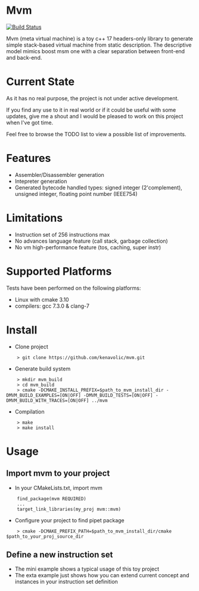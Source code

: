 # Mvm

[![Build Status](https://travis-ci.org/kenavolic/mvm.svg?branch=master)](https://travis-ci.org/kenavolic/mvm)

Mvm (meta virtual machine) is a toy c++ 17 headers-only library to generate simple stack-based virtual machine from static
description. The descriptive model mimics boost msm one with a clear separation between front-end
and back-end.

# Current State

As it has no real purpose, the project is not under active development.

If you find any use to it in real world or if it could be useful with some updates, give me a shout 
and I would be pleased to work on this project when I've got time.

Feel free to browse the TODO list to view a possible list of improvements.

# Features

  * Assembler/Disassembler generation
  * Intepreter generation
  * Generated bytecode handled types: signed integer (2'complement), unsigned integer, floating point number (IEEE754)

# Limitations

 * Instruction set of 256 instructions max
 * No advances language feature (call stack, garbage collection)
 * No vm high-performance feature (tos, caching, super instr)

# Supported Platforms

Tests have been performed on the following platforms:

  * Linux with cmake 3.10 
  * compilers: gcc 7.3.0 & clang-7

# Install

  * Clone project
~~~
    > git clone https://github.com/kenavolic/mvm.git
~~~

  * Generate build system
~~~
    > mkdir mvm_build
    > cd mvm_build
    > cmake -DCMAKE_INSTALL_PREFIX=$path_to_mvm_install_dir -DMVM_BUILD_EXAMPLES=[ON|OFF] -DMVM_BUILD_TESTS=[ON|OFF] -DMVM_BUILD_WITH_TRACES=[ON|OFF] ../mvm
~~~

  * Compilation
~~~
    > make
    > make install
~~~

# Usage

## Import mvm to your project

  * In your CMakeLists.txt, import mvm
~~~
    find_package(mvm REQUIRED)
    ...
    target_link_libraries(my_proj mvm::mvm)
~~~

  * Configure your project to find pipet package
~~~
    > cmake -DCMAKE_PREFIX_PATH=$path_to_mvm_install_dir/cmake $path_to_your_proj_source_dir
~~~

## Define a new instruction set

* The mini example shows a typical usage of this toy project
* The exta example just shows how you can extend current concept
and instances in your instruction set definition
